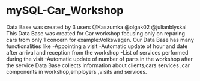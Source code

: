 # mySQL-Car_Workshop
Data Base was created by 3 users
@Kaszumka
@olgak02
@julianblyskal
This Data Base was created for Car workshop focusing only on reparing cars from only 1 concern for example:Volkswagen. Our Data Base has many functionalities like 
-Appointing a visit
-Automatic update of hour and date after arrival and reception from the workshop 
-List of services performed during the visit
-Automatic update of number of parts in the workshop after the service
Data Base collects information about clients,cars services ,car components in workshop,employers ,visits and services.
